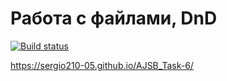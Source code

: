 # Работа с файлами, DnD

[![Build status](https://ci.appveyor.com/api/projects/status/pujgh1r35x196o3b?svg=true)](https://ci.appveyor.com/project/Sergio210-05/ajsb-task-6)


https://sergio210-05.github.io/AJSB_Task-6/

